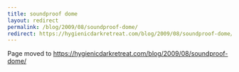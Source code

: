 ```yaml
---
title: soundproof dome
layout: redirect
permalink: /blog/2009/08/soundproof-dome/
redirect: https://hygienicdarkretreat.com/blog/2009/08/soundproof-dome/
---
```


Page moved to <https://hygienicdarkretreat.com/blog/2009/08/soundproof-dome/>

